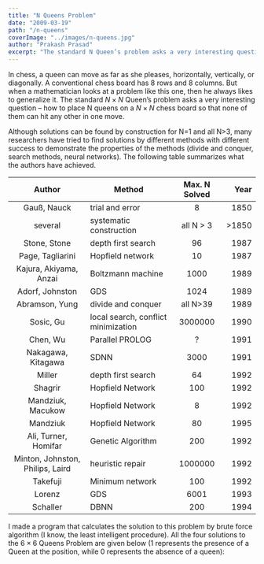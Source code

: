 ```yaml
---
title: "N Queens Problem"
date: "2009-03-19"
path: "/n-queens"
coverImage: "../images/n-queens.jpg"
author: "Prakash Prasad"
excerpt: "The standard N Queen’s problem asks a very interesting question – how can N queens be placed on an N x N chess board in such a way so that none of them can hit any other in their turn?..."
---
```


In chess, a queen can move as far as she pleases, horizontally, vertically, or diagonally. A conventional chess board has 8 rows and 8 columns. But when a mathematician looks at a problem like this one, then he always likes to generalize it. The standard $N \times N$ Queen’s problem asks a very interesting question – how to place N queens on a $N \times N$ chess board so that none of them can hit any other in one move.

Although solutions can be found by construction for N=1 and all N>3, many researchers have tried to find solutions by different methods with different success to demonstrate the properties of the methods (divide and conquer, search methods, neural networks). The following table summarizes what the authors have achieved.

| Author | Method | Max. N Solved | Year |
| :---: | --- | :---: | ---: |
| Gauß, Nauck | trial and error | 8 | 1850 |
| several | systematic construction | all N > 3 | >1850 |
| Stone, Stone | depth first search | 96 | 1987 |
| Page, Tagliarini | Hopfield network | 10 | 1987 |
| Kajura, Akiyama, Anzai | Boltzmann machine | 1000 | 1989 |
| Adorf, Johnston | GDS | 1024 | 1989 |
| Abramson, Yung | divide and conquer | all N>39 | 1989 |
| Sosic, Gu | local search, conflict minimization | 3000000 | 1990 |
| Chen, Wu | Parallel PROLOG | ? | 1991 |
| Nakagawa, Kitagawa | SDNN | 3000 | 1991 |
| Miller | depth first search | 64 | 1992 |
| Shagrir | Hopfield Network | 100 | 1992 |
| Mandziuk, Macukow | Hopfield Network | 8 | 1992 |
| Mandziuk | Hopfield Network | 80 | 1995 |
| Ali, Turner, Homifar | Genetic Algorithm | 200 | 1992 |
| Minton, Johnston, Philips, Laird | heuristic repair | 1000000 | 1992 |
| Takefuji | Minimum network | 100 | 1992 |
| Lorenz | GDS | 6001 | 1993 |
| Schaller | DBNN | 200 | 1994 |

I made a program that calculates the solution to this problem by brute force algorithm (I know, the least intelligent procedure). All the four solutions to the $6 \times 6$ Queens Problem are given below (1 represents the presence of a Queen at the position, while 0 represents the absence of a queen):
